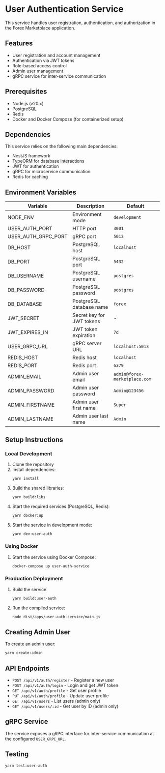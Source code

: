 # User Authentication Service

This service handles user registration, authentication, and authorization in the Forex Marketplace application.

## Features

- User registration and account management
- Authentication via JWT tokens
- Role-based access control
- Admin user management
- gRPC service for inter-service communication

## Prerequisites

- Node.js (v20.x)
- PostgreSQL
- Redis
- Docker and Docker Compose (for containerized setup)

## Dependencies

This service relies on the following main dependencies:

- NestJS framework
- TypeORM for database interactions
- JWT for authentication
- gRPC for microservice communication
- Redis for caching

## Environment Variables

| Variable            | Description               | Default                       |
| ------------------- | ------------------------- | ----------------------------- |
| NODE_ENV            | Environment mode          | `development`                 |
| USER_AUTH_PORT      | HTTP port                 | `3001`                        |
| USER_AUTH_GRPC_PORT | gRPC port                 | `5013`                        |
| DB_HOST             | PostgreSQL host           | `localhost`                   |
| DB_PORT             | PostgreSQL port           | `5432`                        |
| DB_USERNAME         | PostgreSQL username       | `postgres`                    |
| DB_PASSWORD         | PostgreSQL password       | `postgres`                    |
| DB_DATABASE         | PostgreSQL database name  | `forex`                       |
| JWT_SECRET          | Secret key for JWT tokens | -                             |
| JWT_EXPIRES_IN      | JWT token expiration      | `7d`                          |
| USER_GRPC_URL       | gRPC server URL           | `localhost:5013`              |
| REDIS_HOST          | Redis host                | `localhost`                   |
| REDIS_PORT          | Redis port                | `6379`                        |
| ADMIN_EMAIL         | Admin user email          | `admin@forex-marketplace.com` |
| ADMIN_PASSWORD      | Admin user password       | `Admin@123456`                |
| ADMIN_FIRSTNAME     | Admin user first name     | `Super`                       |
| ADMIN_LASTNAME      | Admin user last name      | `Admin`                       |

## Setup Instructions

### Local Development

1. Clone the repository
2. Install dependencies:
   ```bash
   yarn install
   ```
3. Build the shared libraries:
   ```bash
   yarn build:libs
   ```
4. Start the required services (PostgreSQL, Redis):
   ```bash
   yarn docker:up
   ```
5. Start the service in development mode:
   ```bash
   yarn dev:user-auth
   ```

### Using Docker

1. Start the service using Docker Compose:
   ```bash
   docker-compose up user-auth-service
   ```

### Production Deployment

1. Build the service:
   ```bash
   yarn build:user-auth
   ```
2. Run the compiled service:
   ```bash
   node dist/apps/user-auth-service/main.js
   ```

## Creating Admin User

To create an admin user:

```bash
yarn create:admin
```

## API Endpoints

- `POST /api/v1/auth/register` - Register a new user
- `POST /api/v1/auth/login` - Login and get JWT token
- `GET /api/v1/auth/profile` - Get user profile
- `PUT /api/v1/auth/profile` - Update user profile
- `GET /api/v1/users` - List users (admin only)
- `GET /api/v1/users/:id` - Get user by ID (admin only)

## gRPC Service

The service exposes a gRPC interface for inter-service communication at the configured `USER_GRPC_URL`.

## Testing

```bash
yarn test:user-auth
```
